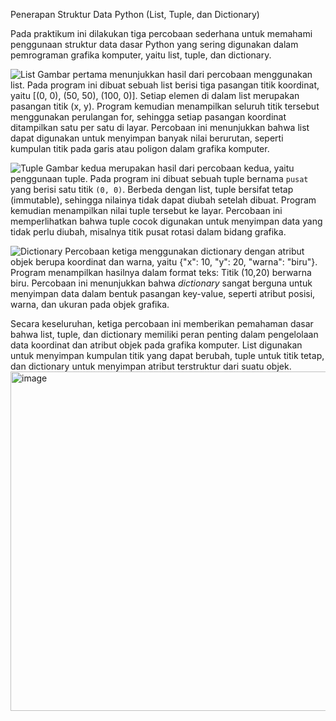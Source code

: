  Penerapan Struktur Data Python (List, Tuple, dan Dictionary)

Pada praktikum ini dilakukan tiga percobaan sederhana untuk memahami penggunaan struktur data dasar Python yang sering digunakan dalam pemrograman grafika komputer, yaitu list, tuple, dan dictionary.

![List](https://github.com/user-attachments/assets/38629cb9-7232-4786-b88c-ccc475f539f2)
Gambar pertama menunjukkan hasil dari percobaan menggunakan list. Pada program ini dibuat sebuah list berisi tiga pasangan titik koordinat, yaitu [(0, 0), (50, 50), (100, 0)]. 
Setiap elemen di dalam list merupakan pasangan titik (x, y). Program kemudian menampilkan seluruh titik tersebut menggunakan perulangan for, sehingga setiap pasangan koordinat
ditampilkan satu per satu di layar. Percobaan ini menunjukkan bahwa list dapat digunakan untuk menyimpan banyak nilai berurutan, seperti kumpulan titik pada garis atau poligon 
dalam grafika komputer.

![Tuple](https://github.com/user-attachments/assets/f6961872-ab80-43c9-8d07-a1ed8a007c08)
Gambar kedua merupakan hasil dari percobaan kedua, yaitu penggunaan tuple. Pada program ini dibuat sebuah tuple bernama `pusat` yang berisi satu titik `(0, 0)`. Berbeda dengan 
list, tuple bersifat tetap (immutable), sehingga nilainya tidak dapat diubah setelah dibuat. Program kemudian menampilkan nilai tuple tersebut ke layar.
Percobaan ini memperlihatkan bahwa tuple cocok digunakan untuk menyimpan data yang tidak perlu diubah, misalnya titik pusat rotasi dalam bidang grafika.

![Dictionary](https://github.com/user-attachments/assets/1c4f10cc-d27d-41b7-8c11-e79a06111bc6)
Percobaan ketiga menggunakan dictionary dengan atribut objek berupa koordinat dan warna, yaitu {"x": 10, "y": 20, "warna": "biru"}. Program menampilkan 
hasilnya dalam format teks: Titik (10,20) berwarna biru. Percobaan ini menunjukkan bahwa *dictionary* sangat berguna untuk menyimpan data dalam bentuk 
pasangan key-value, seperti atribut posisi, warna, dan ukuran pada objek grafika.

Secara keseluruhan, ketiga percobaan ini memberikan pemahaman dasar bahwa list, tuple, dan dictionary memiliki peran penting dalam pengelolaan data koordinat dan atribut
objek pada grafika komputer. List digunakan untuk menyimpan kumpulan titik yang dapat berubah, tuple untuk titik tetap, dan dictionary untuk menyimpan atribut terstruktur
dari suatu objek.
<img width="848" height="543" alt="image" src="https://github.com/user-attachments/assets/d56431c3-6026-428b-90a3-1238920f12bc" />


